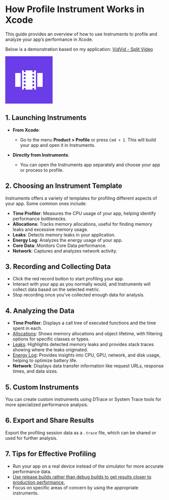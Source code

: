 # How Profile Instrument Works in Xcode

This guide provides an overview of how to use Instruments to profile and analyze your app’s performance in Xcode.

Below is a demonstration based on my application: [VidVid - Split Video](https://apps.apple.com/us/app/vidvid-split-video/id6670189660)

![launchicon](resources/appicon.png)

## 1. Launching Instruments

- **From Xcode**: 
  - Go to the menu **Product > Profile** or press `Cmd + I`. This will build your app and open it in Instruments.
  
- **Directly from Instruments**: 
  - You can open the Instruments app separately and choose your app or process to profile.

## 2. Choosing an Instrument Template

Instruments offers a variety of templates for profiling different aspects of your app. Some common ones include:

- **Time Profiler**: Measures the CPU usage of your app, helping identify performance bottlenecks.
- **Allocations**: Tracks memory allocations, useful for finding memory leaks and excessive memory usage.
- **Leaks**: Detects memory leaks in your application.
- **Energy Log**: Analyzes the energy usage of your app. 
- **Core Data**: Monitors Core Data performance.
- **Network**: Captures and analyzes network activity.

## 3. Recording and Collecting Data

- Click the red record button to start profiling your app.
- Interact with your app as you normally would, and Instruments will collect data based on the selected metric.
- Stop recording once you’ve collected enough data for analysis.

## 4. Analyzing the Data

- **Time Profiler**: Displays a call tree of executed functions and the time spent in each.
- <a href="https://www.youtube.com/watch?v=t-5WvIWrvdY&list=PL2UvDxnI-m4tQr3JgIQcojcWVGJFV-0Lp&index=3" target="_blank">Allocations</a>: Shows memory allocations and object lifetime, with filtering options for specific classes or types.
- <a href="https://www.youtube.com/watch?v=FLaBQEm9Q_k&list=PL2UvDxnI-m4tQr3JgIQcojcWVGJFV-0Lp&index=2" target="_blank">Leaks</a>: Highlights detected memory leaks and provides stack traces showing where the leaks originated.
- <a href="https://www.youtube.com/watch?v=rTaiEAMv2XQ&list=PL2UvDxnI-m4tQr3JgIQcojcWVGJFV-0Lp&index=1" target="_blank">Energy Log</a>: Provides insights into CPU, GPU, network, and disk usage, helping to optimize battery life.
- **Network**: Displays data transfer information like request URLs, response times, and data sizes.

## 5. Custom Instruments

You can create custom instruments using DTrace or System Trace tools for more specialized performance analysis.

## 6. Export and Share Results

Export the profiling session data as a `.trace` file, which can be shared or used for further analysis.

## 7. Tips for Effective Profiling

- Run your app on a real device instead of the simulator for more accurate performance data.
- [Use release builds rather than debug builds to get results closer to production performance.](https://html-preview.github.io/?url=https://github.com/vinhnguyensig/profile-instrument-in-xcode/blob/main/guides/release-build-for-profile-instruments.html)
- Focus on specific areas of concern by using the appropriate instruments.
